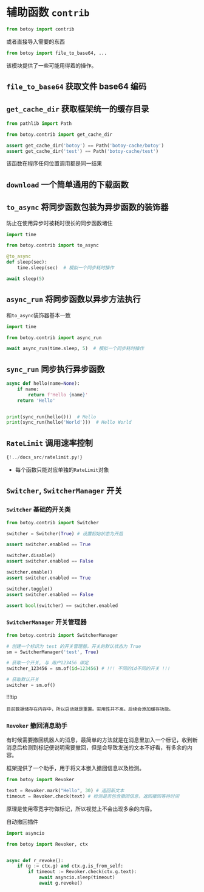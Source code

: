 # 辅助函数 `contrib`

```python
from botoy import contrib
```

或者直接导入需要的东西

```python
from botoy import file_to_base64, ...
```

该模块提供了一些可能用得着的操作。

## `file_to_base64` 获取文件 base64 编码

## `get_cache_dir` 获取框架统一的缓存目录

```python
from pathlib import Path

from botoy.contrib import get_cache_dir

assert get_cache_dir('botoy') == Path('botoy-cache/botoy')
assert get_cache_dir('test') == Path('botoy-cache/test')
```

该函数在程序任何位置调用都是同一结果

## `download` 一个简单通用的下载函数

## `to_async` 将同步函数包装为异步函数的装饰器

防止在使用异步时被耗时很长的同步函数堵住

```python
import time

from botoy.contrib import to_async

@to_async
def sleep(sec):
    time.sleep(sec)  # 模拟一个同步耗时操作

await sleep(5)
```

## `async_run` 将同步函数以异步方法执行

和`to_async`装饰器基本一致

```python
import time

from botoy.contrib import async_run

await async_run(time.sleep, 5)  # 模拟一个同步耗时操作
```

## `sync_run` 同步执行异步函数

```python
async def hello(name=None):
    if name:
        return f'Hello {name}'
    return 'Hello'


print(sync_run(hello()))  # Hello
print(sync_run(hello('World')))  # Hello World
```

## `RateLimit` 调用速率控制

```python
{!../docs_src/ratelimit.py!}
```

- 每个函数只能对应单独的`RateLimit`对象

## `Switcher`, `SwitcherManager` 开关

### `Switcher` 基础的开关类

```python
from botoy.contrib import Switcher

switcher = Switcher(True) # 设置初始状态为开启

assert switcher.enabled == True

switcher.disable()
assert switcher.enabled == False

switcher.enable()
assert switcher.enabled == True

switcher.toggle()
assert switcher.enabled == False

assert bool(switcher) == switcher.enabled
```

### `SwitcherManager` 开关管理器

```python
from botoy.contrib import SwitcherManager

# 创建一个标识为 test 的开关管理器，开关的默认状态为 True
sm = SwitcherManager('test', True)

# 获取一个开关, 与 用户123456 绑定
switcher_123456 = sm.of(id=123456) # !!! 不同的id不同的开关 !!!

# 获取默认开关
switcher = sm.of()
```

!!!tip

    目前数据储存在内存中，所以启动就是重置。实用性并不高。后续会添加缓存功能。

### `Revoker` 撤回消息助手

有时候需要撤回机器人的消息，最简单的方法就是在消息里加入一个标记，收到新消息后检测到标记便说明需要撤回，但是会导致发送的文本不好看，有多余的内容。

框架提供了一个助手，用于将文本嵌入撤回信息以及检测。

```python
from botoy import Revoker

text = Revoker.mark("Hello", 30) # 返回新文本
timeout = Revoker.check(text) # 检测是否包含撤回信息，返回撤回等待时间
```

原理是使用零宽字符做标记，所以视觉上不会出现多余的内容。

自动撤回插件

```python
import asyncio

from botoy import Revoker, ctx


async def r_revoke():
    if (g := ctx.g) and ctx.g.is_from_self:
        if timeout := Revoker.check(ctx.g.text):
            await asyncio.sleep(timeout)
            await g.revoke()
```
